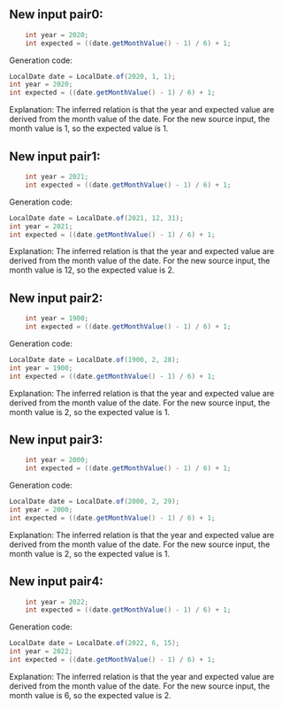 ## New input pair0:
```java
    int year = 2020;
    int expected = ((date.getMonthValue() - 1) / 6) + 1;
```
Generation code:
```java
LocalDate date = LocalDate.of(2020, 1, 1);
int year = 2020;
int expected = ((date.getMonthValue() - 1) / 6) + 1;
```
Explanation: The inferred relation is that the year and expected value are derived from the month value of the date. For the new source input, the month value is 1, so the expected value is 1.

## New input pair1:
```java
    int year = 2021;
    int expected = ((date.getMonthValue() - 1) / 6) + 1;
```
Generation code:
```java
LocalDate date = LocalDate.of(2021, 12, 31);
int year = 2021;
int expected = ((date.getMonthValue() - 1) / 6) + 1;
```
Explanation: The inferred relation is that the year and expected value are derived from the month value of the date. For the new source input, the month value is 12, so the expected value is 2.

## New input pair2:
```java
    int year = 1900;
    int expected = ((date.getMonthValue() - 1) / 6) + 1;
```
Generation code:
```java
LocalDate date = LocalDate.of(1900, 2, 28);
int year = 1900;
int expected = ((date.getMonthValue() - 1) / 6) + 1;
```
Explanation: The inferred relation is that the year and expected value are derived from the month value of the date. For the new source input, the month value is 2, so the expected value is 1.

## New input pair3:
```java
    int year = 2000;
    int expected = ((date.getMonthValue() - 1) / 6) + 1;
```
Generation code:
```java
LocalDate date = LocalDate.of(2000, 2, 29);
int year = 2000;
int expected = ((date.getMonthValue() - 1) / 6) + 1;
```
Explanation: The inferred relation is that the year and expected value are derived from the month value of the date. For the new source input, the month value is 2, so the expected value is 1.

## New input pair4:
```java
    int year = 2022;
    int expected = ((date.getMonthValue() - 1) / 6) + 1;
```
Generation code:
```java
LocalDate date = LocalDate.of(2022, 6, 15);
int year = 2022;
int expected = ((date.getMonthValue() - 1) / 6) + 1;
```
Explanation: The inferred relation is that the year and expected value are derived from the month value of the date. For the new source input, the month value is 6, so the expected value is 2.
